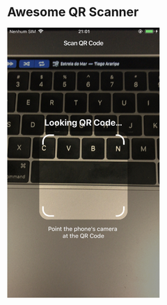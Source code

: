 # Awesome QR Scanner

<img src="https://raw.githubusercontent.com/prescindivel/awesome-qr-scanner/master/screenshot.jpeg" width="350" title="Screenshot">

